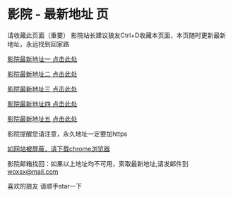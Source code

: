 # 影院 - 最新地址 页

请收藏此页面（重要）
影院站长建议狼友Ctrl+D收藏本页面，本页随时更新最新地址，永远找到回家路

[影院最新地址一 点击此处](https://j5gztg.com/) 

[影院最新地址二 点击此处](https://5d5n5g.com/) 

[影院最新地址三 点击此处](https://gtr5gf.com/) 

[影院最新地址四 点击此处](https://5d5n5g.com/) 

[影院最新地址五 点击此处](https://j5gztg.com/) 

影院提醒您请注意，永久地址一定要加https

[如网站被屏蔽，请下载chrome浏览器](https://8xe23.com/chrome_93.0.4577.82.apk) 

影院邮箱找回：如果以上地址均不可用，索取最新地址,请发邮件到 woxsx@mail.com

喜欢的狼友 请顺手star一下
